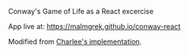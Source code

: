 Conway's Game of Life as a React excercise

App live at: https://malmgrek.github.io/conway-react

Modified from [Charlee's implementation](https://github.com/charlee/react-gameoflife/blob/master/src/Game.js).
